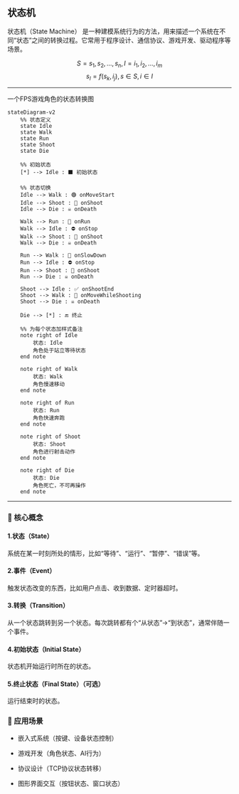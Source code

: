 ## 状态机

状态机（State Machine） 是一种建模系统行为的方法，用来描述一个系统在不同“状态”之间的转换过程。它常用于程序设计、通信协议、游戏开发、驱动程序等场景。

$$ S=s_1,s_2,...,s_n, I=i_1,i_2,...,i_m $$
$$ s_l=f(s_k,i_j),s \in S, i \in I $$

---

一个FPS游戏角色的状态转换图

```mermaid
stateDiagram-v2
    %% 状态定义
    state Idle
    state Walk
    state Run
    state Shoot
    state Die

    %% 初始状态
    [*] --> Idle : ⬛ 初始状态

    %% 状态切换
    Idle --> Walk : 🟢 onMoveStart
    Idle --> Shoot : 🔫 onShoot
    Idle --> Die : ☠️ onDeath

    Walk --> Run : 🏃 onRun
    Walk --> Idle : ⛔ onStop
    Walk --> Shoot : 🔫 onShoot
    Walk --> Die : ☠️ onDeath

    Run --> Walk : 🐢 onSlowDown
    Run --> Idle : ⛔ onStop
    Run --> Shoot : 🔫 onShoot
    Run --> Die : ☠️ onDeath

    Shoot --> Idle : ✅ onShootEnd
    Shoot --> Walk : 🚶 onMoveWhileShooting
    Shoot --> Die : ☠️ onDeath

    Die --> [*] : 🔚 终止

    %% 为每个状态加样式备注
    note right of Idle
        状态: Idle
        角色处于站立等待状态
    end note

    note right of Walk
        状态: Walk
        角色慢速移动
    end note

    note right of Run
        状态: Run
        角色快速奔跑
    end note

    note right of Shoot
        状态: Shoot
        角色进行射击动作
    end note

    note right of Die
        状态: Die
        角色死亡，不可再操作
    end note
```

---

### 🧠 核心概念
#### 1.状态（State）
系统在某一时刻所处的情形，比如“等待”、“运行”、“暂停”、“错误”等。

#### 2.事件（Event）
触发状态改变的东西，比如用户点击、收到数据、定时器超时。

#### 3.转换（Transition）
从一个状态跳转到另一个状态。每次跳转都有个“从状态”→“到状态”，通常伴随一个事件。

#### 4.初始状态（Initial State）
状态机开始运行时所在的状态。

#### 5.终止状态（Final State）（可选）
运行结束时的状态。

### 🧰 应用场景
+ 嵌入式系统（按键、设备状态控制）

+ 游戏开发（角色状态、AI行为）

+ 协议设计（TCP协议状态转移）

+ 图形界面交互（按钮状态、窗口状态）